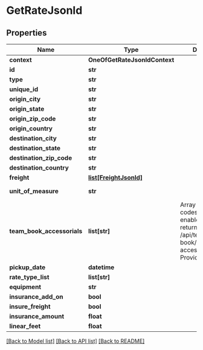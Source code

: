# GetRateJsonld

## Properties
Name | Type | Description | Notes
------------ | ------------- | ------------- | -------------
**context** | **OneOfGetRateJsonldContext** |  | [optional] 
**id** | **str** |  | [optional] 
**type** | **str** |  | [optional] 
**unique_id** | **str** |  | [optional] 
**origin_city** | **str** |  | 
**origin_state** | **str** |  | 
**origin_zip_code** | **str** |  | 
**origin_country** | **str** |  | 
**destination_city** | **str** |  | 
**destination_state** | **str** |  | 
**destination_zip_code** | **str** |  | 
**destination_country** | **str** |  | 
**freight** | [**list[FreightJsonld]**](FreightJsonld.md) |  | 
**unit_of_measure** | **str** |  | [default to 'US']
**team_book_accessorials** | **list[str]** | Array of accessorial codes. Refer to enabledAccessorials returned in /api/team-book/get-accessorials. Provide the code. | [optional] 
**pickup_date** | **datetime** |  | [optional] 
**rate_type_list** | **list[str]** |  | [optional] 
**equipment** | **str** |  | [optional] 
**insurance_add_on** | **bool** |  | [optional] 
**insure_freight** | **bool** |  | [optional] 
**insurance_amount** | **float** |  | [optional] 
**linear_feet** | **float** |  | [optional] 

[[Back to Model list]](../README.md#documentation-for-models) [[Back to API list]](../README.md#documentation-for-api-endpoints) [[Back to README]](../README.md)

